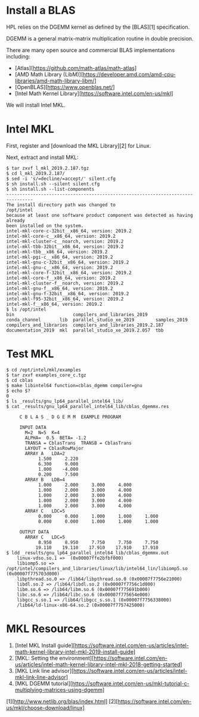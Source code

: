 Install a BLAS 
==============

HPL relies on the DGEMM kernel as defined by the [BLAS][1] specification.

DGEMM is a general matrix-matrix multiplication routine in double precision.

There are many open source and commercial BLAS implementations including:
- [Atlas][https://github.com/math-atlas/math-atlas]
- [AMD Math Library (LibM)][https://developer.amd.com/amd-cpu-libraries/amd-math-library-libm/]
- [OpenBLAS][https://www.openblas.net/]
- [Intel Math Kernel Library][https://software.intel.com/en-us/mkl]

We will install Intel MKL.

Intel MKL
========

First, register and [download the MKL Library][2] for Linux.

Next, extract and install MKL:

~~~
$ tar zxvf l_mkl_2019.2.187.tgz
$ cd l_mkl_2019.2.187/
$ sed -i 's/=decline/=accept/' silent.cfg
$ sh install.sh --silent silent.cfg
$ sh install.sh --list-components
--------------------------------------------------------------------------------
The install directory path was changed to
/opt/intel
because at least one software product component was detected as having already
been installed on the system.
intel-mkl-core-c-32bit__x86_64, version: 2019.2
intel-mkl-core-c__x86_64, version: 2019.2
intel-mkl-cluster-c__noarch, version: 2019.2
intel-mkl-tbb-32bit__x86_64, version: 2019.2
intel-mkl-tbb__x86_64, version: 2019.2
intel-mkl-pgi-c__x86_64, version: 2019.2
intel-mkl-gnu-c-32bit__x86_64, version: 2019.2
intel-mkl-gnu-c__x86_64, version: 2019.2
intel-mkl-core-f-32bit__x86_64, version: 2019.2
intel-mkl-core-f__x86_64, version: 2019.2
intel-mkl-cluster-f__noarch, version: 2019.2
intel-mkl-gnu-f__x86_64, version: 2019.2
intel-mkl-gnu-f-32bit__x86_64, version: 2019.2
intel-mkl-f95-32bit__x86_64, version: 2019.2
intel-mkl-f__x86_64, version: 2019.2
$ ls /opt/intel
bin                      compilers_and_libraries_2019        conda_channel       lib  parallel_studio_xe_2019        samples_2019
compilers_and_libraries  compilers_and_libraries_2019.2.187  documentation_2019  mkl  parallel_studio_xe_2019.2.057  tbb
~~~

Test MKL
========

~~~
$ cd /opt/intel/mkl/examples
$ tar zxvf examples_core_c.tgz
$ cd cblas
$ make libintel64 function=cblas_dgemm compiler=gnu
$ echo $?
0
$ ls _results/gnu_lp64_parallel_intel64_lib/
$ cat _results/gnu_lp64_parallel_intel64_lib/cblas_dgemmx.res

     C B L A S _ D G E M M  EXAMPLE PROGRAM

     INPUT DATA
       M=2  N=5  K=4
       ALPHA=  0.5  BETA= -1.2
       TRANSA = CblasTrans  TRANSB = CblasTrans  
       LAYOUT = CblasRowMajor  
       ARRAY A   LDA=2
            1.500     2.220  
            6.300     9.000  
            1.000    -4.000  
            0.200     7.500  
       ARRAY B   LDB=4
            1.000     2.000     3.000     4.000  
            1.000     2.000     3.000     4.000  
            1.000     2.000     3.000     4.000  
            1.000     2.000     3.000     4.000  
            1.000     2.000     3.000     4.000  
       ARRAY C   LDC=5
            0.000     0.000     1.000     1.000     1.000  
            0.000     0.000     1.000     1.000     1.000  

     OUTPUT DATA
       ARRAY C   LDC=5
            8.950     8.950     7.750     7.750     7.750  
           19.110    19.110    17.910    17.910    17.910
$ ldd _results/gnu_lp64_parallel_intel64_lib/cblas_dgemmx.out
	linux-vdso.so.1 =>  (0x00007ffe2bfbf000)
	libiomp5.so => /opt/intel/compilers_and_libraries/linux/lib/intel64_lin/libiomp5.so (0x00007f775703d000)
	libpthread.so.0 => /lib64/libpthread.so.0 (0x00007f7756e21000)
	libdl.so.2 => /lib64/libdl.so.2 (0x00007f7756c1d000)
	libm.so.6 => /lib64/libm.so.6 (0x00007f775691b000)
	libc.so.6 => /lib64/libc.so.6 (0x00007f775654e000)
	libgcc_s.so.1 => /lib64/libgcc_s.so.1 (0x00007f7756338000)
	/lib64/ld-linux-x86-64.so.2 (0x00007f7757425000)
~~~

MKL Resources
============
1. [Intel MKL Install guide][https://software.intel.com/en-us/articles/intel-math-kernel-library-intel-mkl-2019-install-guide]
2. [MKL: Setting the environment][https://software.intel.com/en-us/articles/intel-math-kernel-library-intel-mkl-2018-getting-started]
3. [MKL Link line advisor][https://software.intel.com/en-us/articles/intel-mkl-link-line-advisor]
4. [MKL DGEMM tutorial][https://software.intel.com/en-us/mkl-tutorial-c-multiplying-matrices-using-dgemm]

[1][http://www.netlib.org/blas/index.html]
[2][https://software.intel.com/en-us/mkl/choose-download/linux]
